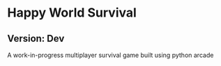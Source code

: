 # Happy World Survival
## Version: Dev
 A work-in-progress multiplayer survival game built using python arcade
